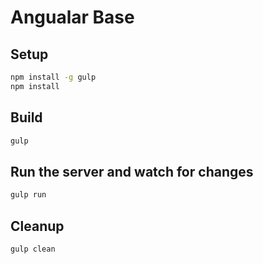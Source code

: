 # Angualar Base

## Setup

```bash
npm install -g gulp
npm install
```

## Build

```bash
gulp
```

## Run the server and watch for changes

```bash
gulp run
```


## Cleanup

```bash
gulp clean
```